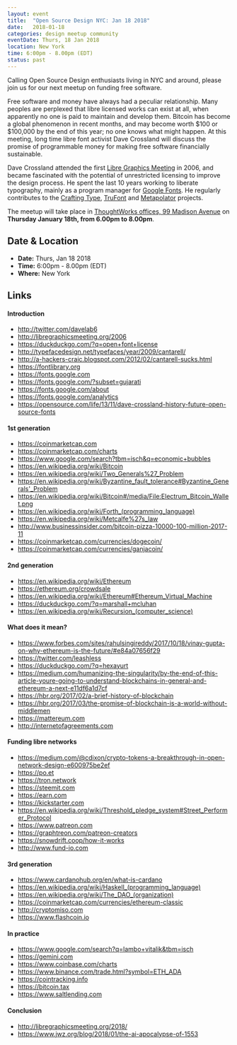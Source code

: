 ```yaml
---
layout: event
title:  "Open Source Design NYC: Jan 18 2018"
date:   2018-01-18
categories: design meetup community
eventDate: Thurs, 18 Jan 2018
location: New York
time: 6:00pm - 8.00pm (EDT)
status: past
---
```


Calling Open Source Design enthusiasts living in NYC and around, please join us for our next meetup on funding free software.

Free software and money have always had a peculiar relationship.
Many peoples are perplexed that libre licensed works can exist at all, when apparently no one is paid to maintain and develop them.
Bitcoin has become a global phenomenon in recent months, and may become worth $100 or $100,000 by the end of this year;
no one knows what might happen.
At this meeting, long time libre font activist Dave Crossland will discuss the promise of programmable money for making free software financially sustainable.

Dave Crossland attended the first [Libre Graphics Meeting](https://libregraphicsmeeting.org) in 2006, and became fascinated with the potential of unrestricted licensing to improve the design process.
He spent the last 10 years working to liberate typography, mainly as a program manager for [Google Fonts](https://fonts.google.com).
He regularly contributes to the [Crafting Type](https://craftingtype.com), [TruFont](https://trufont.github.io) and [Metapolator](https://metapolator.com) projects. 

The meetup will take place in [ThoughtWorks offices, 99 Madison Avenue](https://www.google.com/maps/place/ThoughtWorks,+Inc./@40.7446828,-73.9870632,17z/data=!4m5!3m4!1s0x89c259a7c4fab243:0x7a7b1b141a048edf!8m2!3d40.7446828!4d-73.9848745) on **Thursday January 18th, from 6.00pm to 8.00pm**.

## Date & Location

- **Date:** Thurs, Jan 18 2018
- **Time:** 6:00pm - 8.00pm (EDT)
- **Where:** New York

## Links

#### Introduction

* <http://twitter.com/davelab6>
* <http://libregraphicsmeeting.org/2006>
* <https://duckduckgo.com/?q=open+font+license>
* <http://typefacedesign.net/typefaces/year/2009/cantarell/>
* <http://a-hackers-craic.blogspot.com/2012/02/cantarell-sucks.html>
* <https://fontlibrary.org>
* <https://fonts.google.com>
* <https://fonts.google.com/?subset=gujarati>
* <https://fonts.google.com/about>
* <https://fonts.google.com/analytics>
* <https://opensource.com/life/13/11/dave-crossland-history-future-open-source-fonts>

#### 1st generation

* <https://coinmarketcap.com>
* <https://coinmarketcap.com/charts>
* <https://www.google.com/search?tbm=isch&q=economic+bubbles> 
* <https://en.wikipedia.org/wiki/Bitcoin>
* <https://en.wikipedia.org/wiki/Two_Generals%27_Problem>
* <https://en.wikipedia.org/wiki/Byzantine_fault_tolerance#Byzantine_Generals'_Problem>
* <https://en.wikipedia.org/wiki/Bitcoin#/media/File:Electrum_Bitcoin_Wallet.png>
* <https://en.wikipedia.org/wiki/Forth_(programming_language)>
* <https://en.wikipedia.org/wiki/Metcalfe%27s_law>
* <http://www.businessinsider.com/bitcoin-pizza-10000-100-million-2017-11>
* <https://coinmarketcap.com/currencies/dogecoin/>
* <https://coinmarketcap.com/currencies/ganjacoin/>

#### 2nd generation

* <https://en.wikipedia.org/wiki/Ethereum>
* <https://ethereum.org/crowdsale>
* <https://en.wikipedia.org/wiki/Ethereum#Ethereum_Virtual_Machine>
* <https://duckduckgo.com/?q=marshall+mcluhan>
* <https://en.wikipedia.org/wiki/Recursion_(computer_science)>

#### What does it mean?

* <https://www.forbes.com/sites/rahulsingireddy/2017/10/18/vinay-gupta-on-why-ethereum-is-the-future/#e84a07656f29>
* <https://twitter.com/leashless>
* <https://duckduckgo.com/?q=hexayurt>
* <https://medium.com/humanizing-the-singularity/by-the-end-of-this-article-youre-going-to-understand-blockchains-in-general-and-ethereum-a-next-e11df6a1d7cf>
* <https://hbr.org/2017/02/a-brief-history-of-blockchain>
* <https://hbr.org/2017/03/the-promise-of-blockchain-is-a-world-without-middlemen>
* <https://mattereum.com>
* <http://internetofagreements.com>

#### Funding libre networks

* <https://medium.com/@cdixon/crypto-tokens-a-breakthrough-in-open-network-design-e600975be2ef>
* <https://po.et>
* <https://tron.network>
* <https://steemit.com>
* <https://earn.com>
* <https://kickstarter.com>
* <https://en.wikipedia.org/wiki/Threshold_pledge_system#Street_Performer_Protocol>
* <https://www.patreon.com>
* <https://graphtreon.com/patreon-creators>
* <https://snowdrift.coop/how-it-works>
* <http://www.fund-io.com>

#### 3rd generation

* <https://www.cardanohub.org/en/what-is-cardano>
* <https://en.wikipedia.org/wiki/Haskell_(programming_language)>
* <https://en.wikipedia.org/wiki/The_DAO_(organization)>
* <https://coinmarketcap.com/currencies/ethereum-classic>
* <http://cryptomiso.com>
* <https://www.flashcoin.io>

#### In practice

* <https://www.google.com/search?q=lambo+vitalik&tbm=isch>
* <https://gemini.com>
* <https://www.coinbase.com/charts>
* <https://www.binance.com/trade.html?symbol=ETH_ADA>
* <https://cointracking.info>
* <https://bitcoin.tax>
* <https://www.saltlending.com>

#### Conclusion

* <http://libregraphicsmeeting.org/2018/>
* <https://www.jwz.org/blog/2018/01/the-ai-apocalypse-of-1553>
